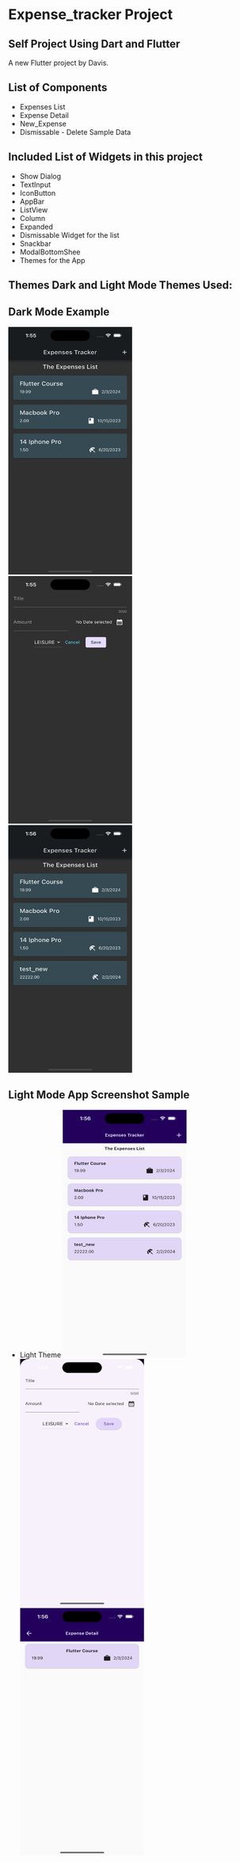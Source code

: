 # Expense_tracker Project
## Self Project Using Dart and Flutter 

A new Flutter project by Davis.

## List of Components
- Expenses List
- Expense Detail
- New_Expense
- Dismissable - Delete Sample Data

## Included List of Widgets in this project
- Show Dialog
- TextInput
- IconButton
- AppBar 
- ListView
- Column
- Expanded
- Dismissable Widget for the list
- Snackbar
- ModalBottomShee
- Themes for the App


## Themes  Dark and Light Mode Themes Used:

## Dark Mode Example 
<img src="./assets/dark1.png" alt="Alt Text" width="250" height="500">

<br/>
<img src="./assets/dark2.png" alt="Alt Text" width="250" height="500">

<br/>
<img src="./assets/dark3.png" alt="Alt Text" width="250" height="500">


## Light Mode App Screenshot Sample
- Light Theme
  <img src="./assets/light.png" alt="Alt Text" width="250" height="500">
  <br/>
  <img src="./assets/light2.png" alt="Alt Text" width="250" height="500">
  <br/>
  <img src="./assets/light3.png" alt="Alt Text" width="250" height="500">

  